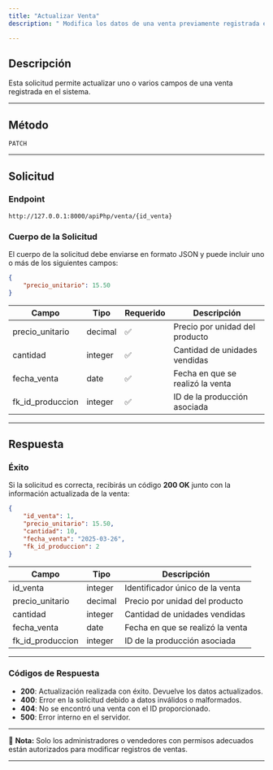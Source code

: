 ```yaml
---
title: "Actualizar Venta"
description: " Modifica los datos de una venta previamente registrada en el sistema."

---
```


## **Descripción**
Esta solicitud permite actualizar uno o varios campos de una venta registrada en el sistema.

---

## **Método**
```http
PATCH
```

---

## **Solicitud**

### **Endpoint**
```http
http://127.0.0.1:8000/apiPhp/venta/{id_venta}
```

### **Cuerpo de la Solicitud**
El cuerpo de la solicitud debe enviarse en formato JSON y puede incluir uno o más de los siguientes campos:

```json
{
    "precio_unitario": 15.50
}
```

| Campo             | Tipo       | Requerido | Descripción                          |
|--------------------|------------|-----------|--------------------------------------|
| precio_unitario    | decimal    | ✅        | Precio por unidad del producto       |
| cantidad           | integer    | ✅        | Cantidad de unidades vendidas        |
| fecha_venta        | date       | ✅        | Fecha en que se realizó la venta     |
| fk_id_produccion   | integer    | ✅        | ID de la producción asociada         |

---

## **Respuesta**

### **Éxito**
Si la solicitud es correcta, recibirás un código **200 OK** junto con la información actualizada de la venta:

```json
{
    "id_venta": 1,
    "precio_unitario": 15.50,
    "cantidad": 10,
    "fecha_venta": "2025-03-26",
    "fk_id_produccion": 2
}
```

| Campo             | Tipo       | Descripción                          |
|--------------------|------------|--------------------------------------|
| id_venta           | integer    | Identificador único de la venta      |
| precio_unitario    | decimal    | Precio por unidad del producto       |
| cantidad           | integer    | Cantidad de unidades vendidas        |
| fecha_venta        | date       | Fecha en que se realizó la venta     |
| fk_id_produccion   | integer    | ID de la producción asociada         |

---

### **Códigos de Respuesta**
- **200**: Actualización realizada con éxito. Devuelve los datos actualizados.
- **400**: Error en la solicitud debido a datos inválidos o malformados.
- **404**: No se encontró una venta con el ID proporcionado.
- **500**: Error interno en el servidor.

---

📝 **Nota:** Solo los administradores o vendedores con permisos adecuados están autorizados para modificar registros de ventas.

---

